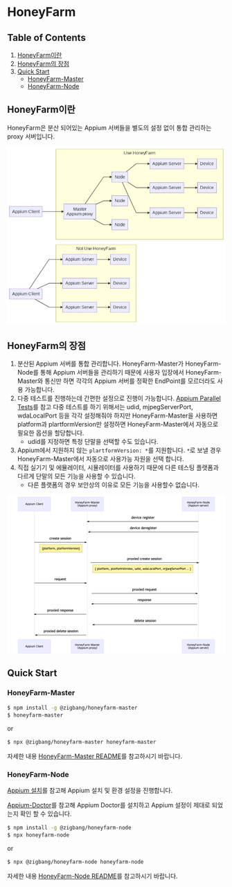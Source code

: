 # HoneyFarm

## Table of Contents

1. [HoneyFarm이란](#HoneyFarm이란)
2. [HoneyFarm의 장점](#HoneyFarm의-장점)
3. [Quick Start](#quick-start)
	- [HoneyFarm-Master](#HoneyFarm-Master)
	- [HoneyFarm-Node](#HoneyFarm-Node)

## HoneyFarm이란
HoneyFarm은 분산 되어있는 Appium 서버들을 별도의 설정 없이 통합 관리하는 proxy 서버입니다.

![](./docs/flowchart.png)

## HoneyFarm의 장점
1. 분산된 Appium 서버를 통합 관리합니다. HoneyFarm-Master가 HoneyFarm-Node를 통해 Appium 서버들을 관리하기 때문에 사용자 입장에서 HoneyFarm-Master와 통신만 하면 각각의 Appium 서버를 정확한 EndPoint를 모르더라도 사용 가능합니다.
2. 다중 테스트를 진행하는데 간편한 설정으로 진행이 가능합니다. [Appium Parallel Tests](http://appium.io/docs/en/advanced-concepts/parallel-tests/)를 참고 다중 테스트를 하기 위해서는 udid, mjpegServerPort, wdaLocalPort 등을 각각 설정해줘야 하지만 HoneyFarm-Master을 사용하면 platform과 plartformVersion만 설정하면 HoneyFarm-Master에서 자동으로 필요한 옵션을 할당합니다. 
	- udid를 지정하면 특정 단말을 선택할 수도 있습니다.
3. Appium에서 지원하지 않는 `plartformVersion: *`를 지원합니다. `*`로 보낼 경우 HoneyFarm-Master에서 자동으로 사용가능 자원을 선택 합니다.
4. 직접 실기기 및 에뮬레이터, 시뮬레이터를 사용하기 때문에 다른 테스팅 플랫폼과 다르게 단말의 모든 기능을 사용할 수 있습니다.
	- 다른 플랫폼의 경우 보안상의 이유로 모든 기능을 사용할수 없습니다.

![workflow](./docs/workflow.png)


## Quick Start
### HoneyFarm-Master 
```sh
$ npm install -g @zigbang/honeyfarm-master
$ honeyfarm-master
```
or
```sh
$ npx @zigbang/honeyfarm-master honeyfarm-master
```
자세한 내용 [HoneyFarm-Master README](./packages/master/README.md)를 참고하시기 바랍니다.

### HoneyFarm-Node 

[Appium 설치](http://appium.io/docs/en/about-appium/getting-started/#installing-appium)를 참고해 Appium 설치 및 환경 설정을 진행합니다.

[Appium-Doctor](http://appium.io/docs/en/about-appium/getting-started/#verifying-the-installation)를 참고해 Appium Doctor를 설치하고 Appium 설정이 제대로 되었는지 확인 할 수 있습니다.

```sh
$ npm install -g @zigbang/honeyfarm-node
$ npx honeyfarm-node
```
or
```sh
$ npx @zigbang/honeyfarm-node honeyfarm-node
```
자세한 내용 [HoneyFarm-Node README](./packages/node/README.md)를 참고하시기 바랍니다.
